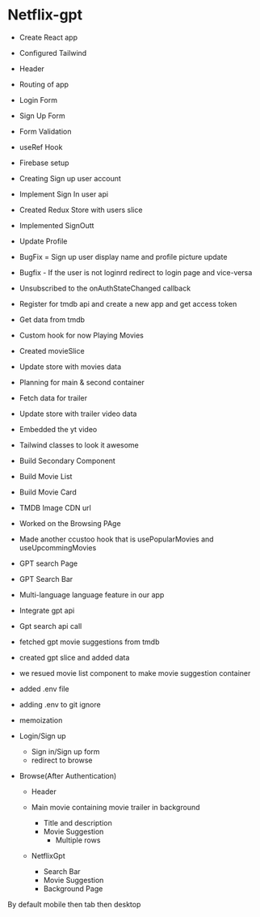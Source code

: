 # Netflix-gpt


- Create React app
- Configured Tailwind
- Header
- Routing of app
- Login Form
- Sign Up Form
- Form Validation
- useRef Hook
- Firebase setup
- Creating Sign up user account
- Implement Sign In user api
- Created Redux Store with users slice
- Implemented SignOutt
- Update Profile
- BugFix = Sign up user display name and profile picture update
- Bugfix - If the user is not loginrd redirect to login page and vice-versa
- Unsubscribed to the onAuthStateChanged callback
- Register for tmdb api and  create a new app and get access token
- Get data from tmdb
- Custom hook for now Playing Movies
- Created movieSlice
- Update store with movies data
- Planning for main & second container
- Fetch data for trailer
- Update store with trailer video data
- Embedded the yt video
- Tailwind classes to look it awesome
- Build Secondary Component
- Build Movie List
- Build Movie Card
- TMDB Image CDN url
- Worked on the Browsing PAge
- Made another ccustoo hook that is usePopularMovies and useUpcommingMovies
- GPT search Page
- GPT Search Bar
- Multi-language language feature in our app
- Integrate gpt api
- Gpt search api call
- fetched gpt movie suggestions from tmdb
- created gpt slice and added data
- we resued movie list component to make movie suggestion container
- added .env file
- adding .env to git ignore
- memoization


- Login/Sign up
  - Sign in/Sign up form
  - redirect to browse

- Browse(After Authentication)
    - Header
    - Main movie containing movie trailer in background 
        - Title and description
        - Movie Suggestion
            - Multiple rows

    - NetflixGpt
        - Search Bar
        - Movie Suggestion
        - Background Page


By default mobile then tab then desktop